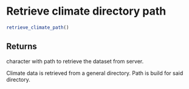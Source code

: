 # Retrieve climate directory path

```r
retrieve_climate_path()
```

## Returns

character with path to retrieve the dataset from server.

Climate data is retrieved from a general directory. Path is build for said directory.
